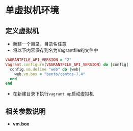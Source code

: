# 单虚拟机环境
## 定义虚拟机
- 新建一个目录，目录名任意
- 将以下内容保存到名为Vagrantfile的文件中
``` ruby
VAGRANTFILE_API_VERSION = "2"
Vagrant.configure(VAGRANTFILE_API_VERSION) do |config|
  config.vm.define "web" do |web|
    web.vm.box = "bento/centos-7.4"
  end
end
```
- 在新建目录下执行`vagrant up`启动虚拟机

## 相关参数说明
 - **vm.box** 